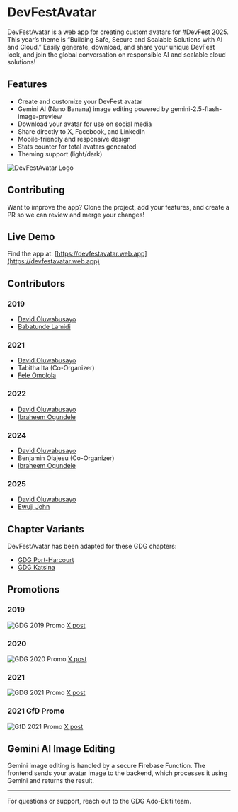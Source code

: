 # DevFestAvatar

DevFestAvatar is a web app for creating custom avatars for #DevFest 2025. This year’s theme is “Building Safe, Secure and Scalable Solutions with AI and Cloud.” Easily generate, download, and share your unique DevFest look, and join the global conversation on responsible AI and scalable cloud solutions!

## Features
- Create and customize your DevFest avatar
- Gemini AI (Nano Banana) image editing powered by gemini-2.5-flash-image-preview
- Download your avatar for use on social media
- Share directly to X, Facebook, and LinkedIn
- Mobile-friendly and responsive design
- Stats counter for total avatars generated
- Theming support (light/dark)

![DevFestAvatar Logo](public/images/icons/logos/wide.png)

## Contributing
Want to improve the app? Clone the project, add your features, and create a PR so we can review and merge your changes!

## Live Demo
Find the app at: [https://devfestavatar.web.app](https://devfestavatar.web.app)

## Contributors
### 2019
- [David Oluwabusayo](https://github.com/stont) 
- [Babatunde Lamidi](https://github.com/babatundelmd)

### 2021
- [David Oluwabusayo](https://github.com/stont) 
- Tabitha Ita (Co-Organizer)
- [Fele Omolola](https://github.com/omololacrea8)

### 2022
- [David Oluwabusayo](https://github.com/stont) 
- [Ibraheem Ogundele](https://github.com/logboi1)

### 2024
- [David Oluwabusayo](https://github.com/stont) 
- Benjamin Olajesu (Co-Organizer)
- [Ibraheem Ogundele](https://github.com/logboi1)

### 2025
- [David Oluwabusayo](https://github.com/stont) 
- [Ewuji John](https://github.com/JbravoI)


## Chapter Variants
DevFestAvatar has been adapted for these GDG chapters:
- [GDG Port-Harcourt](https://gdg.community.dev/gdg-port-harcourt/)
- [GDG Katsina](https://gdg.community.dev/gdg-katsina/)

## Promotions

### 2019
![GDG 2019 Promo](extras/images/2019.png)
[X post](https://x.com/googledevgroups/status/1174737006691311619)

### 2020
![GDG 2020 Promo](extras/images/2020.png)
[X post](https://x.com/googledevgroups/status/1317099289827549189)

### 2021
![GDG 2021 Promo](extras/images/2021.png)
[X post](https://x.com/googledevgroups/status/1445780953473843200)

### 2021 GfD Promo
![GfD 2021 Promo](extras/images/2021_featured.png)
[X post](https://x.com/googledevs/status/1456338241062416392)

## Gemini AI Image Editing

Gemini image editing is handled by a secure Firebase Function. The frontend sends your avatar image to the backend, which processes it using Gemini and returns the result.

---
For questions or support, reach out to the GDG Ado-Ekiti team.

